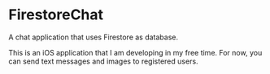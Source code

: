 # FirestoreChat
A chat application that uses Firestore as database. 

This is an iOS application that I am developing in my free time. For now, you can send text messages and images to registered users.

